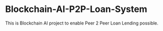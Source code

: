 # Blockchain-AI-P2P-Loan-System
This is Blockchain AI project to enable Peer 2 Peer Loan Lending possible. 

